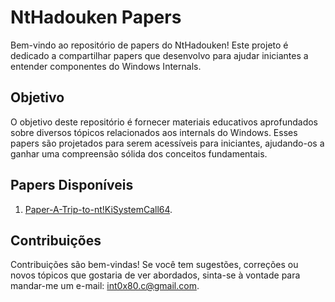 # NtHadouken Papers

Bem-vindo ao repositório de papers do NtHadouken! Este projeto é dedicado a compartilhar papers que desenvolvo para ajudar iniciantes a entender componentes do Windows Internals. 

## Objetivo

O objetivo deste repositório é fornecer materiais educativos aprofundados sobre diversos tópicos relacionados aos internals do Windows. Esses papers são projetados para serem acessíveis para iniciantes, ajudando-os a ganhar uma compreensão sólida dos conceitos fundamentais.

## Papers Disponíveis

1. [Paper-A-Trip-to-nt!KiSystemCall64](https://github.com/lnt0x80/NtHadouken-Papers/blob/main/Papers/Paper-A-trip-to-nt!KiSystemCall64.pdf).

## Contribuições

Contribuições são bem-vindas! Se você tem sugestões, correções ou novos tópicos que gostaria de ver abordados, sinta-se à vontade para mandar-me um e-mail: int0x80.c@gmail.com.
